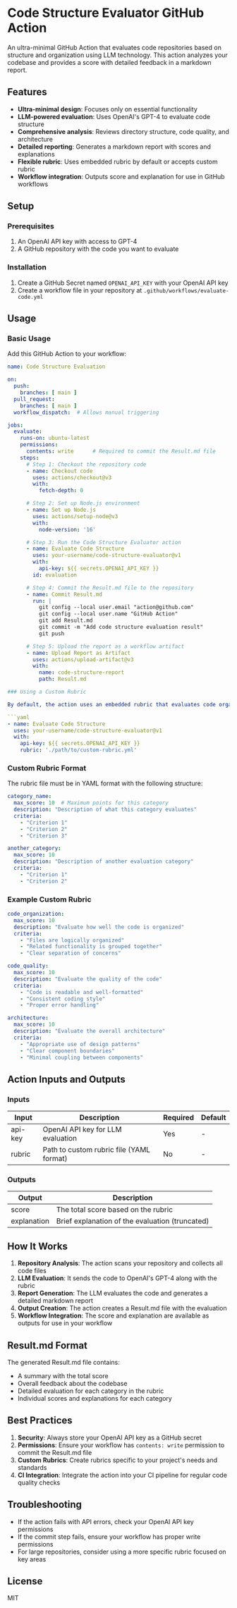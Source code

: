 # Code Structure Evaluator GitHub Action

An ultra-minimal GitHub Action that evaluates code repositories based on structure and organization using LLM technology. This action analyzes your codebase and provides a score with detailed feedback in a markdown report.

## Features

- **Ultra-minimal design**: Focuses only on essential functionality
- **LLM-powered evaluation**: Uses OpenAI's GPT-4 to evaluate code structure
- **Comprehensive analysis**: Reviews directory structure, code quality, and architecture
- **Detailed reporting**: Generates a markdown report with scores and explanations
- **Flexible rubric**: Uses embedded rubric by default or accepts custom rubric
- **Workflow integration**: Outputs score and explanation for use in GitHub workflows

## Setup

### Prerequisites

1. An OpenAI API key with access to GPT-4
2. A GitHub repository with the code you want to evaluate

### Installation

1. Create a GitHub Secret named `OPENAI_API_KEY` with your OpenAI API key
2. Create a workflow file in your repository at `.github/workflows/evaluate-code.yml`

## Usage

### Basic Usage

Add this GitHub Action to your workflow:

```yaml
name: Code Structure Evaluation

on:
  push:
    branches: [ main ]
  pull_request:
    branches: [ main ]
  workflow_dispatch:  # Allows manual triggering

jobs:
  evaluate:
    runs-on: ubuntu-latest
    permissions:
      contents: write      # Required to commit the Result.md file
    steps:
      # Step 1: Checkout the repository code
      - name: Checkout code
        uses: actions/checkout@v3
        with:
          fetch-depth: 0

      # Step 2: Set up Node.js environment
      - name: Set up Node.js
        uses: actions/setup-node@v3
        with:
          node-version: '16'

      # Step 3: Run the Code Structure Evaluator action
      - name: Evaluate Code Structure
        uses: your-username/code-structure-evaluator@v1
        with:
          api-key: ${{ secrets.OPENAI_API_KEY }}
        id: evaluation

      # Step 4: Commit the Result.md file to the repository
      - name: Commit Result.md
        run: |
          git config --local user.email "action@github.com"
          git config --local user.name "GitHub Action"
          git add Result.md
          git commit -m "Add code structure evaluation result"
          git push

      # Step 5: Upload the report as a workflow artifact
      - name: Upload Report as Artifact
        uses: actions/upload-artifact@v3
        with:
          name: code-structure-report
          path: Result.md

### Using a Custom Rubric

By default, the action uses an embedded rubric that evaluates code organization, quality, and architecture. If you want to use your own rubric, create a YAML file in your repository and specify its path:

```yaml
- name: Evaluate Code Structure
  uses: your-username/code-structure-evaluator@v1
  with:
    api-key: ${{ secrets.OPENAI_API_KEY }}
    rubric: './path/to/custom-rubric.yml'
```

### Custom Rubric Format

The rubric file must be in YAML format with the following structure:

```yaml
category_name:
  max_score: 10  # Maximum points for this category
  description: "Description of what this category evaluates"
  criteria:
    - "Criterion 1"
    - "Criterion 2"
    - "Criterion 3"

another_category:
  max_score: 10
  description: "Description of another evaluation category"
  criteria:
    - "Criterion 1"
    - "Criterion 2"
```

### Example Custom Rubric

```yaml
code_organization:
  max_score: 10
  description: "Evaluate how well the code is organized"
  criteria:
    - "Files are logically organized"
    - "Related functionality is grouped together"
    - "Clear separation of concerns"

code_quality:
  max_score: 10
  description: "Evaluate the quality of the code"
  criteria:
    - "Code is readable and well-formatted"
    - "Consistent coding style"
    - "Proper error handling"

architecture:
  max_score: 10
  description: "Evaluate the overall architecture"
  criteria:
    - "Appropriate use of design patterns"
    - "Clear component boundaries"
    - "Minimal coupling between components"
```

## Action Inputs and Outputs

### Inputs

| Input    | Description                                | Required | Default |
|----------|--------------------------------------------|----------|--------|
| api-key  | OpenAI API key for LLM evaluation          | Yes      | -      |
| rubric   | Path to custom rubric file (YAML format)   | No       | -      |

### Outputs

| Output      | Description                                        |
|-------------|----------------------------------------------------|  
| score       | The total score based on the rubric                |
| explanation | Brief explanation of the evaluation (truncated)    |

## How It Works

1. **Repository Analysis**: The action scans your repository and collects all code files
2. **LLM Evaluation**: It sends the code to OpenAI's GPT-4 along with the rubric
3. **Report Generation**: The LLM evaluates the code and generates a detailed markdown report
4. **Output Creation**: The action creates a Result.md file with the evaluation
5. **Workflow Integration**: The score and explanation are available as outputs for use in your workflow

## Result.md Format

The generated Result.md file contains:

- A summary with the total score
- Overall feedback about the codebase
- Detailed evaluation for each category in the rubric
- Individual scores and explanations for each category

## Best Practices

1. **Security**: Always store your OpenAI API key as a GitHub secret
2. **Permissions**: Ensure your workflow has `contents: write` permission to commit the Result.md file
3. **Custom Rubrics**: Create rubrics specific to your project's needs and standards
4. **CI Integration**: Integrate the action into your CI pipeline for regular code quality checks

## Troubleshooting

- If the action fails with API errors, check your OpenAI API key permissions
- If the commit step fails, ensure your workflow has proper write permissions
- For large repositories, consider using a more specific rubric focused on key areas

## License

MIT
